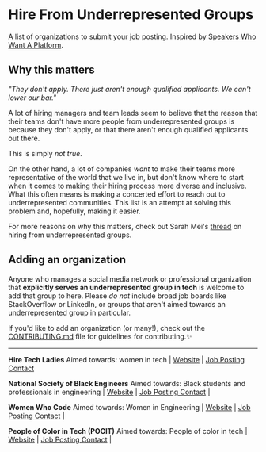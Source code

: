# Hire From Underrepresented Groups

A list of organizations to submit your job posting.
Inspired by [Speakers Who Want A Platform](https://github.com/iheanyi/speakers-who-want-a-platform).

## Why this matters
_"They don't apply. There just aren't enough qualified applicants. We can't lower our bar."_

A lot of hiring managers and team leads seem to believe that the reason that their teams don't have more people from underrepresented groups is because they don't apply, or that there aren't enough qualified applicants out there. 

This is simply _not true_. 

On the other hand, a lot of companies _want_ to make their teams more representative of the world that we live in, but don't know where to start when it comes to making their hiring process more diverse and inclusive. What this often means is making a concerted effort to reach out to underrepresented communities. This list is an attempt at solving this problem and, hopefully, making it easier.

For more reasons on why this matters, check out Sarah Mei's [thread](https://twitter.com/sarahmei/status/788420315290345472) on hiring from underrepresented groups.

## Adding an organization
Anyone who manages a social media network or professional organization that **explicitly serves an underrepresented group in tech** is welcome to add that group to here. Please _do not_ include broad job boards like StackOverflow or LinkedIn, or groups that aren't aimed towards an underrepresented group in particular.

If you'd like to add an organization (or many!), check out the [CONTRIBUTING.md](https://github.com/vaidehijoshi/hire-from-under-represented-groups/blob/master/CONTRIBUTING.md) file for guidelines for contributing.✨

---
**Hire Tech Ladies**
Aimed towards: women in tech | 
[Website](https://www.hiretechladies.com/) | 
[Job Posting Contact](https://www.hiretechladies.com/partners/)

**National Society of Black Engineers**
Aimed towards: Black students and professionals in engineering |
[Website](http://www.nsbe.org/home.aspx) |
[Job Posting Contact](https://www.hiretechladies.com/partners/) |

**Women Who Code**
Aimed towards: Women in Engineering |
[Website](https://www.womenwhocode.com) |
[Job Posting Contact](https://www.womenwhocode.com) |

**People of Color in Tech (POCIT)**
Aimed towards: People of color in tech |
[Website](http://peopleofcolorintech.com/) |
[Job Posting Contact](http://peopleofcolorintech.com/) |
